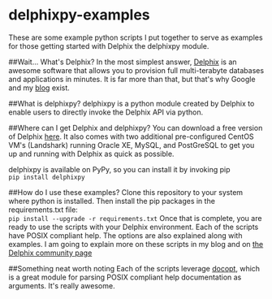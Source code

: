 # delphixpy-examples
These are some example python scripts I put together to serve as examples for those getting started with Delphix the delphixpy module.

##Wait... What's Delphix?
In the most simplest answer, [Delphix](http://www.delphix.com) is an awesome software that allows you to provision full multi-terabyte databases and applications in minutes. It is far more than that, but that's why Google and my [blog](www.therealcloudsurgeon.com) exist.

##What is delphixpy?
delphixpy is a python module created by Delphix to enable users to directly invoke the Delphix API via python. 

##Where can I get Delphix and delphixpy?
You can download a free version of Delphix [here](https://www.delphix.com/products/free-trial-request). It also comes with two additional pre-configured CentOS VM's (Landshark) running Oracle XE, MySQL, and PostGreSQL to get you up and running with Delphix as quick as possible. 

delphixpy is available on PyPy, so you can install it by invoking pip<br>
`pip install delphixpy`

##How do I use these examples?
Clone this repository to your system where python is installed. Then install the pip packages in the requirements.txt file:<br>
`pip install --upgrade -r requirements.txt`
Once that is complete, you are ready to use the scripts with your Delphix environment. Each of the scripts have POSIX compliant help. The options are also explained along with examples. I am going to explain more on these scripts in my blog and on [the Delphix community page](https://community.delphix.com)

##Something neat worth noting
Each of the scripts leverage [docopt](https://github.com/docopt/docopt), which is a great module for parsing POSIX compliant help documentation as arguments. It's really awesome.
